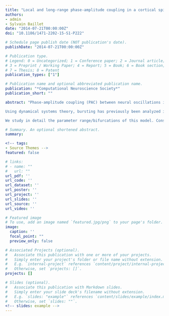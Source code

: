 ```yaml
---
title: "Local and long-range phase-amplitude coupling in a cortical spiking network model"
authors:
- admin
- Sylvain Baillet
date: "2014-07-21T00:00:00Z"
doi: "10.1186/1471-2202-15-S1-P222"

# Schedule page publish date (NOT publication's date).
publishDate: "2014-07-21T00:00:00Z"

# Publication type.
# Legend: 0 = Uncategorized; 1 = Conference paper; 2 = Journal article;
# 3 = Preprint / Working Paper; 4 = Report; 5 = Book; 6 = Book section;
# 7 = Thesis; 8 = Patent
publication_types: ["1"]

# Publication name and optional abbreviated publication name.
publication: "*Computational Neuroscience Society*"
publication_short: ""

abstract: "Phase-amplitude coupling (PAC) between neural oscillations in different frequency bands has been observed in population recordings of the hippocampus and neocortex [1, 2]. Specifically, bursts of gamma (>30 Hz) oscillations are often found to be phase-locked to a slower oscillation in the theta range (4-8 Hz), raising questions about the mechanisms and computational consequences of this pattern. Recently, inter-areal gamma synchronization was also found to be systematically modulated by theta rhythms [3]. We study mechanisms for these experimental findings and their potential role in long-range inter-areal coupling using spiking neuron network models.

Using dynamical systems theory, bursting has previously been analyzed in detail for single neuron dynamics [4], requiring interaction of fast and slow adapting variables, driving the neuron through alternations of active (limit cycle) and resting (stable equilibrium) periods. On the population level, bursting can be studied within the same framework, treating average synaptic activity and time courses as slow/fast variables. Our model (Panel A) is based on observations of dynamically distinct interneuron populations in the cortex, namely fast-spiking, non-adapting (FS) and adapting interneurons (low-threshold spiking, LTS) exhibiting fast and slow synaptic time courses [5]. Coupled with a population of principal cells (regular spiking, RS), this network displays spontaneous phase-amplitude coupling as sparsely synchronized population bursts. Feed-forward connections between populations of this type lead to theta modulated gamma synchronization (Panel B and C).

We study in detail the parameter range/bifurcations of this model. Considering that in-vivo neural circuits are generally only sparsely synchronized, we contrast oscillatory patterns on the population level with stochastic firing of single neurons."

# Summary. An optional shortened abstract.
summary:

<!-- tags:
- Source Themes -->
featured: false

# links:
# - name: ""
#   url: ""
url_pdf: ''
url_code: ''
url_dataset: ''
url_poster: ''
url_project: ''
url_slides: ''
url_source: ''
url_video: ''

# Featured image
# To use, add an image named `featured.jpg/png` to your page's folder.
image:
  caption: ''
  focal_point: ""
  preview_only: false

# Associated Projects (optional).
#   Associate this publication with one or more of your projects.
#   Simply enter your project's folder or file name without extension.
#   E.g. `internal-project` references `content/project/internal-project/index.md`.
#   Otherwise, set `projects: []`.
projects: []

# Slides (optional).
#   Associate this publication with Markdown slides.
#   Simply enter your slide deck's filename without extension.
#   E.g. `slides: "example"` references `content/slides/example/index.md`.
#   Otherwise, set `slides: ""`.
<!-- slides: example -->
---
```


<!-- {{% alert note %}}
Click the *Cite* button above to demo the feature to enable visitors to import publication metadata into their reference management software.
{{% /alert %}}

{{% alert note %}}
Click the *Slides* button above to demo Academic's Markdown slides feature.
{{% /alert %}} -->

<!-- Supplementary notes can be added here, including [code and math](https://sourcethemes.com/academic/docs/writing-markdown-latex/). -->

